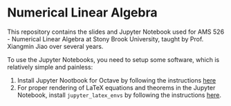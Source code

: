 # Numerical Linear Algebra

This repository contains the slides and Jupyter Notebook used for AMS 526 - Numerical Linear Algebra at Stony Brook University, taught by Prof. Xiangmin Jiao over several years.

To use the Jupyter Notebooks, you need to setup some software, which is relatively simple and painless:
 1. Install Jupyter Nootbook for Octave by following the instructions [here](../../wiki/Setup-Jupyter-Notebook-for-Octave)
 2. For proper rendering of LaTeX equations and theorems in the Jupyter Notebook, install `jupyter_latex_envs` by following the instructions [here](https://github.com/numgeom/fenics-notes/wiki/Useful-Addons-for-Jupyter-Notebook#latex-environments-jupyter_latex_envs).
 
